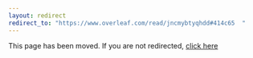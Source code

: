```yaml
---
layout: redirect
redirect_to: "https://www.overleaf.com/read/jncmybtyqhdd#414c65  "
---
```


This page has been moved. If you are not redirected, [click here](https://www.overleaf.com/read/jncmybtyqhdd#414c65)
